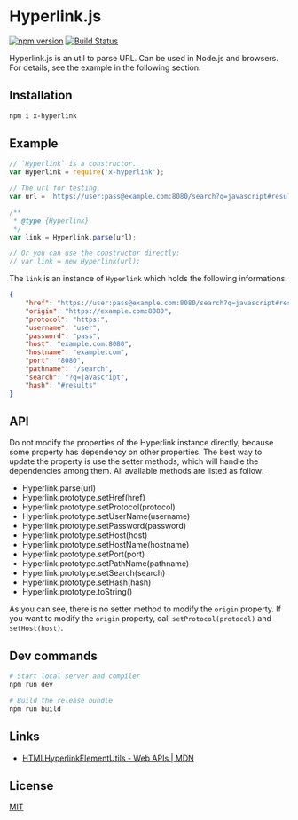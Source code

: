 # Hyperlink.js

[![npm version](https://img.shields.io/npm/v/x-hyperlink.svg)](https://www.npmjs.com/package/x-hyperlink)
[![Build Status](https://travis-ci.org/john-yuan/Hyperlink.js.svg?branch=master)](https://travis-ci.org/john-yuan/Hyperlink.js)

Hyperlink.js is an util to parse URL. Can be used in Node.js and browsers. For details, see the
example in the following section.

## Installation

```sh
npm i x-hyperlink
```

## Example

```js
// `Hyperlink` is a constructor.
var Hyperlink = require('x-hyperlink');

// The url for testing.
var url = 'https://user:pass@example.com:8080/search?q=javascript#results';

/**
 * @type {Hyperlink}
 */
var link = Hyperlink.parse(url);

// Or you can use the constructor directly:
// var link = new Hyperlink(url);
```

The `link` is an instance of `Hyperlink` which holds the following informations:

```json
{
    "href": "https://user:pass@example.com:8080/search?q=javascript#results",
    "origin": "https://example.com:8080",
    "protocol": "https:",
    "username": "user",
    "password": "pass",
    "host": "example.com:8080",
    "hostname": "example.com",
    "port": "8080",
    "pathname": "/search",
    "search": "?q=javascript",
    "hash": "#results"
}
```

## API

Do not modify the properties of the Hyperlink instance directly, because some property has dependency
on other properties. The best way to update the property is use the setter methods, which will handle
the dependencies among them. All available methods are listed as follow:

* Hyperlink.parse(url)
* Hyperlink.prototype.setHref(href)
* Hyperlink.prototype.setProtocol(protocol)
* Hyperlink.prototype.setUserName(username)
* Hyperlink.prototype.setPassword(password)
* Hyperlink.prototype.setHost(host)
* Hyperlink.prototype.setHostName(hostname)
* Hyperlink.prototype.setPort(port)
* Hyperlink.prototype.setPathName(pathname)
* Hyperlink.prototype.setSearch(search)
* Hyperlink.prototype.setHash(hash)
* Hyperlink.prototype.toString()

As you can see, there is no setter method to modify the `origin` property. If you want to modify the
`origin` property, call `setProtocol(protocol)` and `setHost(host)`.

## Dev commands

```sh
# Start local server and compiler
npm run dev

# Build the release bundle
npm run build
```

## Links

* [HTMLHyperlinkElementUtils - Web APIs | MDN](https://developer.mozilla.org/en-US/docs/Web/API/HTMLHyperlinkElementUtils)

## License

[MIT](./LICENSE "MIT")
